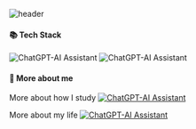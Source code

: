 ![header](https://capsule-render.vercel.app/api?type=wave&color=0:fbc2eb,100:a6c1ee&height=300&section=header&text=Hi,there:/&fontSize=50&fontColor=FFFFFF&desc=SongheeLee&fontAlignY=35&descAlignY=50)

#### 📚 Tech Stack
![ChatGPT-AI Assistant](https://img.shields.io/badge/JAVA-2F9599?logo=oracle) ![ChatGPT-AI Assistant](https://img.shields.io/badge/C-F7DB4F?logo=c)

#### 💌 More about me
More about how I study
[![ChatGPT-AI Assistant](https://img.shields.io/badge/Tstory-FFD3B5?logo=tistory)](https://dogandbird.tistory.com/)

More about my life
[![ChatGPT-AI Assistant](https://img.shields.io/badge/Blog-fdfbfb?logo=naver)](https://blog.naver.com/song2hello)

<!--
**Songhee120/Songhee120** is a ✨ _special_ ✨ repository because its `README.md` (this file) appears on your GitHub profile.

Here are some ideas to get you started:

- 🔭 I’m currently working on ...
- 🌱 I’m currently learning ...
- 👯 I’m looking to collaborate on ...
- 🤔 I’m looking for help with ...
- 💬 Ask me about ...
- 📫 How to reach me: ...
- 😄 Pronouns: ...
- ⚡ Fun fact: ...
-->
